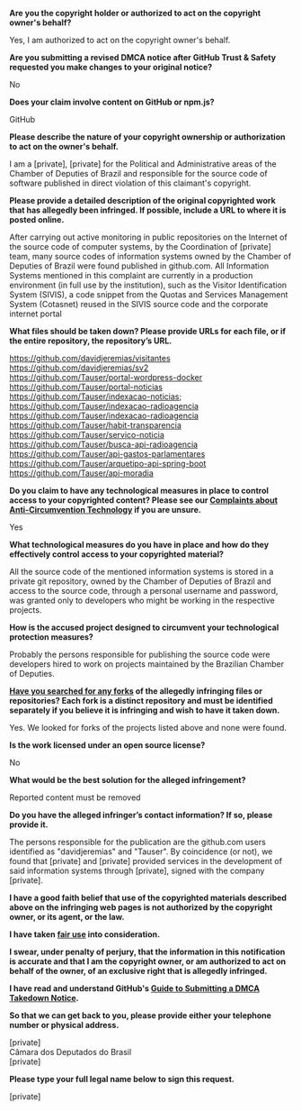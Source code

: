 **Are you the copyright holder or authorized to act on the copyright owner's behalf?**

Yes, I am authorized to act on the copyright owner's behalf.

**Are you submitting a revised DMCA notice after GitHub Trust & Safety requested you make changes to your original notice?**

No

**Does your claim involve content on GitHub or npm.js?**

GitHub

**Please describe the nature of your copyright ownership or authorization to act on the owner's behalf.**

I am a [private], [private] for the Political and Administrative areas of the Chamber of Deputies of Brazil and responsible for the source code of software published in direct violation of this claimant's copyright.

**Please provide a detailed description of the original copyrighted work that has allegedly been infringed. If possible, include a URL to where it is posted online.**

After carrying out active monitoring in public repositories on the Internet of the source code of computer systems, by the Coordination of [private] team, many source codes of information systems owned by the Chamber of Deputies of Brazil were found published in github.com. All Information Systems mentioned in this complaint are currently in a production environment (in full use by the institution), such as the Visitor Identification System (SIVIS), a code snippet from the Quotas and Services Management System (Cotasnet) reused in the SIVIS source code and the corporate internet portal

**What files should be taken down? Please provide URLs for each file, or if the entire repository, the repository’s URL.**

https://github.com/davidjeremias/visitantes  
https://github.com/davidjeremias/sv2  
https://github.com/Tauser/portal-wordpress-docker  
https://github.com/Tauser/portal-noticias  
https://github.com/Tauser/indexacao-noticias;  
https://github.com/Tauser/indexacao-radioagencia  
https://github.com/Tauser/indexacao-radioagencia  
https://github.com/Tauser/habit-transparencia  
https://github.com/Tauser/servico-noticia  
https://github.com/Tauser/busca-api-radioagencia  
https://github.com/Tauser/api-gastos-parlamentares  
https://github.com/Tauser/arquetipo-api-spring-boot  
https://github.com/Tauser/api-moradia  

**Do you claim to have any technological measures in place to control access to your copyrighted content? Please see our <a href="https://docs.github.com/articles/guide-to-submitting-a-dmca-takedown-notice#complaints-about-anti-circumvention-technology">Complaints about Anti-Circumvention Technology</a> if you are unsure.**

Yes

**What technological measures do you have in place and how do they effectively control access to your copyrighted material?**

All the source code of the mentioned information systems is stored in a private git repository, owned by the Chamber of Deputies of Brazil and access to the source code, through a personal username and password, was granted only to developers who might be working in the respective projects.

**How is the accused project designed to circumvent your technological protection measures?**

Probably the persons responsible for publishing the source code were developers hired to work on projects maintained by the Brazilian Chamber of Deputies.

**<a href="https://docs.github.com/articles/dmca-takedown-policy#b-what-about-forks-or-whats-a-fork">Have you searched for any forks</a> of the allegedly infringing files or repositories? Each fork is a distinct repository and must be identified separately if you believe it is infringing and wish to have it taken down.**

Yes. We looked for forks of the projects listed above and none were found.

**Is the work licensed under an open source license?**

No

**What would be the best solution for the alleged infringement?**

Reported content must be removed

**Do you have the alleged infringer’s contact information? If so, please provide it.**

The persons responsible for the publication are the github.com users identified as "davidjeremias" and "Tauser". By coincidence (or not), we found that [private] and [private] provided services in the development of said information systems through [private], signed with the company [private].

**I have a good faith belief that use of the copyrighted materials described above on the infringing web pages is not authorized by the copyright owner, or its agent, or the law.**

**I have taken <a href="https://www.lumendatabase.org/topics/22">fair use</a> into consideration.**

**I swear, under penalty of perjury, that the information in this notification is accurate and that I am the copyright owner, or am authorized to act on behalf of the owner, of an exclusive right that is allegedly infringed.**

**I have read and understand GitHub's <a href="https://docs.github.com/articles/guide-to-submitting-a-dmca-takedown-notice/">Guide to Submitting a DMCA Takedown Notice</a>.**

**So that we can get back to you, please provide either your telephone number or physical address.**

[private]  
Câmara dos Deputados do Brasil  
[private]  

**Please type your full legal name below to sign this request.**

[private]

